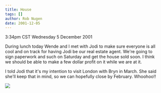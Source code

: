 ```yaml
---
title: House
tags: []
author: Rob Nugen
date: 2001-12-05
---
```


<title></title>
<p class=date>3:34pm CST Wednesday 5 December 2001</p>

<p>During lunch today Wende and I met with Jodi to make sure everyone
is all cool and on track for having Jodi be our real estate agent.
We're going to sign paperwork and such on Saturday and get the house
sold soon.  I think we should be able to make a few dollar profit on
it while we are at it.</p>

<p>I told Jodi that it's my intention to visit London with Bryn in
March.  She said she'll keep that in mind, so we can hopefully close
by February.  Whoohoo!!</p>

<p><img src='/images/rob/wL-ROB.gif'/></p>

